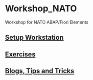 # Workshop_NATO<a name="TOP"></a>

Workshop for NATO ABAP/Fiori Elements

## [Setup Workstation](./Others/Setup%20Workstation%20for%20Workshop.md)

## [Exercises](./Exercises/README.md)

## [Blogs, Tips and Tricks](./Others/Blogs.md)
